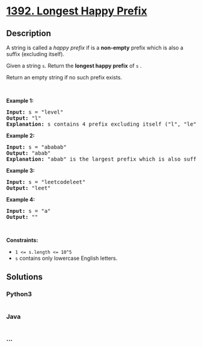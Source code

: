 # [1392. Longest Happy Prefix](https://leetcode.com/problems/longest-happy-prefix)



## Description

<p>A string is called a&nbsp;<em>happy prefix</em>&nbsp;if is a <strong>non-empty</strong> prefix which is also a suffix (excluding itself).</p>

<p>Given a string <code>s</code>. Return the <strong>longest happy prefix</strong>&nbsp;of <code>s</code>&nbsp;.</p>

<p>Return an empty string if no such prefix exists.</p>

<p>&nbsp;</p>
<p><strong>Example 1:</strong></p>

<pre>
<strong>Input:</strong> s = &quot;level&quot;
<strong>Output:</strong> &quot;l&quot;
<strong>Explanation:</strong> s contains 4 prefix excluding itself (&quot;l&quot;, &quot;le&quot;, &quot;lev&quot;, &quot;leve&quot;), and suffix (&quot;l&quot;, &quot;el&quot;, &quot;vel&quot;, &quot;evel&quot;). The largest prefix which is also suffix is given by &quot;l&quot;.
</pre>

<p><strong>Example 2:</strong></p>

<pre>
<strong>Input:</strong> s = &quot;ababab&quot;
<strong>Output:</strong> &quot;abab&quot;
<strong>Explanation:</strong> &quot;abab&quot; is the largest prefix which is also suffix. They can overlap in the original string.
</pre>

<p><strong>Example 3:</strong></p>

<pre>
<strong>Input:</strong> s = &quot;leetcodeleet&quot;
<strong>Output:</strong> &quot;leet&quot;
</pre>

<p><strong>Example 4:</strong></p>

<pre>
<strong>Input:</strong> s = &quot;a&quot;
<strong>Output:</strong> &quot;&quot;
</pre>

<p>&nbsp;</p>
<p><strong>Constraints:</strong></p>

<ul>
	<li><code>1 &lt;= s.length &lt;= 10^5</code></li>
	<li><code>s</code> contains only lowercase English letters.</li>
</ul>


## Solutions

<!-- tabs:start -->

### **Python3**

```python

```

### **Java**

```java

```

### **...**

```

```

<!-- tabs:end -->
